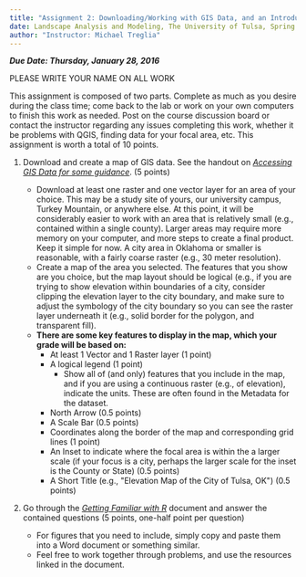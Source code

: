 ```yaml
---
title: "Assignment 2: Downloading/Working with GIS Data, and an Introduction to R"
date: Landscape Analysis and Modeling, The University of Tulsa, Spring 2016
author: "Instructor: Michael Treglia"
---
```


***Due Date: Thursday, January 28, 2016***

PLEASE WRITE YOUR NAME ON ALL WORK

This assignment is composed of two parts. Complete as much as you desire during the class time; come back to the lab or work on your own computers to finish this work as needed. Post on the course discussion board or contact the instructor regarding any issues completing this work, whether it be problems with QGIS, finding data for your focal area, etc. This assignment is worth a total of 10 points.

1.	Download and create a map of GIS data. See the handout on *[Accessing GIS Data for some guidance](../Assignments_web/Assignment02_AccessingGISData.html)*. (5 points)
	* Download at least one raster and one vector layer for an area of your choice. This may be a study site of yours, our university campus, Turkey Mountain, or anywhere else. At this point, it will be considerably easier to work with an area that is relatively small (e.g., contained within a single county). Larger areas may require more memory on your computer, and more steps to create a final product. Keep it simple for now. A city area in Oklahoma or smaller is reasonable, with a fairly coarse raster (e.g., 30 meter resolution).
	* Create a map of the area you selected. The features that you show are you choice, but the map layout should be logical (e.g., if you are trying to show elevation within boundaries of a city, consider clipping the elevation layer to the city boundary, and make sure to adjust the symbology of the city boundary so you can see the raster layer underneath it (e.g., solid border for the polygon, and transparent fill).
	* **There are some key features to display in the map, which your grade will be based on:**
		* At least 1 Vector and 1 Raster layer (1 point)
		* A logical legend (1 point)
			* Show all of (and only) features that you include in the map, and if you are using a continuous raster (e.g., of elevation), indicate the units. These are often found in the Metadata for the dataset.
		* North Arrow (0.5 points)
		* A Scale Bar (0.5 points)
		* Coordinates along the border of the map and corresponding grid lines (1 point)
		* An Inset to indicate where the focal area is within the a larger scale (if your focus is a city, perhaps the larger scale for the inset is the County or State) (0.5 points)
		* A Short Title (e.g., "Elevation Map of the City of Tulsa, OK") (0.5 points)
		
2. Go through the *[Getting Familiar with R](./Assignment02_IntroToR.html)* document and answer the contained questions (5 points, one-half point per question)
	* For figures that you need to include, simply copy and paste them into a Word document or something similar.
	* Feel free to work together through problems, and use the resources linked in the document.